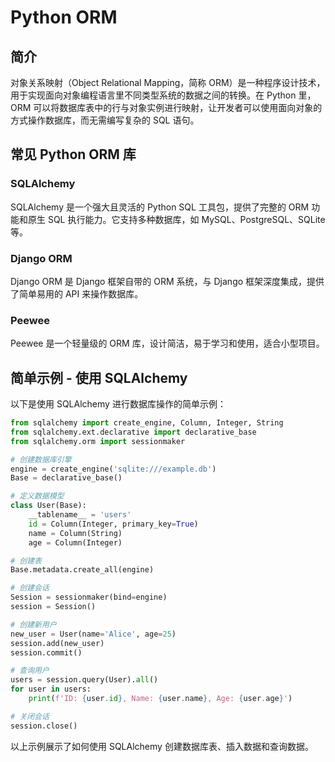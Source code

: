 # Python ORM

## 简介
对象关系映射（Object Relational Mapping，简称 ORM）是一种程序设计技术，用于实现面向对象编程语言里不同类型系统的数据之间的转换。在 Python 里，ORM 可以将数据库表中的行与对象实例进行映射，让开发者可以使用面向对象的方式操作数据库，而无需编写复杂的 SQL 语句。

## 常见 Python ORM 库
### SQLAlchemy
SQLAlchemy 是一个强大且灵活的 Python SQL 工具包，提供了完整的 ORM 功能和原生 SQL 执行能力。它支持多种数据库，如 MySQL、PostgreSQL、SQLite 等。

### Django ORM
Django ORM 是 Django 框架自带的 ORM 系统，与 Django 框架深度集成，提供了简单易用的 API 来操作数据库。

### Peewee
Peewee 是一个轻量级的 ORM 库，设计简洁，易于学习和使用，适合小型项目。

## 简单示例 - 使用 SQLAlchemy
以下是使用 SQLAlchemy 进行数据库操作的简单示例：

```python
from sqlalchemy import create_engine, Column, Integer, String
from sqlalchemy.ext.declarative import declarative_base
from sqlalchemy.orm import sessionmaker

# 创建数据库引擎
engine = create_engine('sqlite:///example.db')
Base = declarative_base()

# 定义数据模型
class User(Base):
    __tablename__ = 'users'
    id = Column(Integer, primary_key=True)
    name = Column(String)
    age = Column(Integer)

# 创建表
Base.metadata.create_all(engine)

# 创建会话
Session = sessionmaker(bind=engine)
session = Session()

# 创建新用户
new_user = User(name='Alice', age=25)
session.add(new_user)
session.commit()

# 查询用户
users = session.query(User).all()
for user in users:
    print(f'ID: {user.id}, Name: {user.name}, Age: {user.age}')

# 关闭会话
session.close()
```

以上示例展示了如何使用 SQLAlchemy 创建数据库表、插入数据和查询数据。